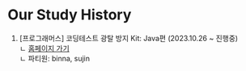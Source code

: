 # Our Study History
1. [프로그래머스] 코딩테스트 광탈 방지 Kit: Java편 (2023.10.26 ~ 진행중) <br>
  ㄴ [홈페이지 가기](https://school.programmers.co.kr/learn/courses/10302/10302-java%EB%AC%B8%EC%A0%9C%ED%92%80%EC%9D%B4-%EC%BD%94%EB%94%A9%ED%85%8C%EC%8A%A4%ED%8A%B8-%EA%B4%91%ED%83%88-%EB%B0%A9%EC%A7%80-kit-java%ED%8E%B8) <br>
  ㄴ 파티원: binna, sujin <br>

